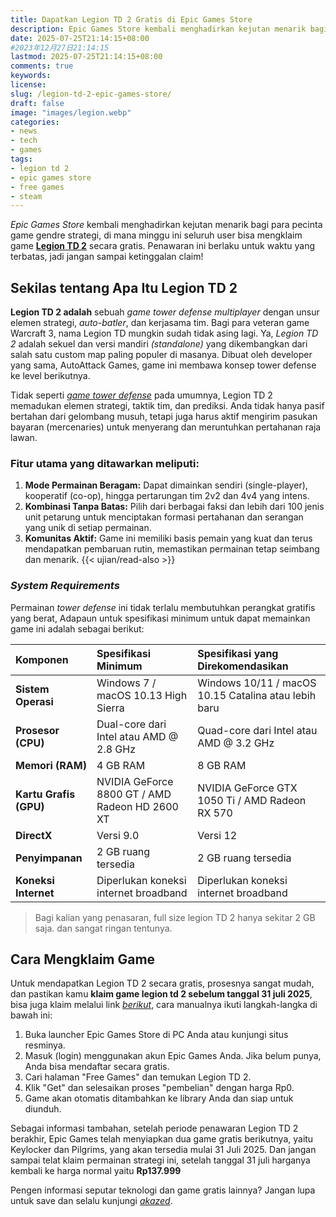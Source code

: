 ```yaml
---
title: Dapatkan Legion TD 2 Gratis di Epic Games Store
description: Epic Games Store kembali menghadirkan kejutan menarik bagi para pecinta game gendre strategi, di mana minggu ini seluruh user bisa mengklaim game Legion TD 2 secara gratis. Penawaran ini berlaku untuk waktu yang terbatas, jadi jangan sampai ketinggalan claim!
date: 2025-07-25T21:14:15+08:00 
#2023年12月27日21:14:15
lastmod: 2025-07-25T21:14:15+08:00 
comments: true
keywords: 
license: 
slug: /legion-td-2-epic-games-store/
draft: false 
image: "images/legion.webp"
categories:
- news
- tech
- games
tags:
- legion td 2
- epic games store
- free games
- steam
---
```


*Epic Games Store* kembali menghadirkan kejutan menarik bagi para pecinta game gendre strategi, di mana minggu ini seluruh user bisa mengklaim game **[Legion TD 2](/legion-td-2-epic-games-store/)** secara gratis. Penawaran ini berlaku untuk waktu yang terbatas, jadi jangan sampai ketinggalan claim!

## Sekilas tentang Apa Itu Legion TD 2
**Legion TD 2 adalah** sebuah *game tower defense multiplayer* dengan unsur elemen strategi, *auto-batler*, dan kerjasama tim. Bagi para veteran game Warcraft 3, nama Legion TD mungkin sudah tidak asing lagi. Ya, *Legion TD 2* adalah sekuel dan versi mandiri *(standalone)* yang dikembangkan dari salah satu custom map paling populer di masanya. Dibuat oleh developer yang sama, AutoAttack Games, game ini membawa konsep tower defense ke level berikutnya.

Tidak seperti *[game tower defense](/categories/games/)* pada umumnya, Legion TD 2 memadukan elemen strategi, taktik tim, dan prediksi. Anda tidak hanya pasif bertahan dari gelombang musuh, tetapi juga harus aktif mengirim pasukan bayaran (mercenaries) untuk menyerang dan meruntuhkan pertahanan raja lawan.

### Fitur utama yang ditawarkan meliputi:
1. **Mode Permainan Beragam:** Dapat dimainkan sendiri (single-player), kooperatif (co-op), hingga pertarungan tim 2v2 dan 4v4 yang intens.
2. **Kombinasi Tanpa Batas:** Pilih dari berbagai faksi dan lebih dari 100 jenis unit petarung untuk menciptakan formasi pertahanan dan serangan yang unik di setiap permainan.
3. **Komunitas Aktif:** Game ini memiliki basis pemain yang kuat dan terus mendapatkan pembaruan rutin, memastikan permainan tetap seimbang dan menarik.
{{< ujian/read-also >}}

### *System Requirements*
Permainan *tower defense* ini tidak terlalu membutuhkan perangkat gratifis yang berat, Adapaun untuk spesifikasi minimum untuk dapat memainkan game ini adalah sebagai berikut:

| Komponen | Spesifikasi Minimum | Spesifikasi yang Direkomendasikan |
| :--- | :--- | :--- |
| **Sistem Operasi** | Windows 7 / macOS 10.13 High Sierra | Windows 10/11 / macOS 10.15 Catalina atau lebih baru |
| **Prosesor (CPU)** | Dual-core dari Intel atau AMD @ 2.8 GHz | Quad-core dari Intel atau AMD @ 3.2 GHz |
| **Memori (RAM)** | 4 GB RAM | 8 GB RAM |
| **Kartu Grafis (GPU)** | NVIDIA GeForce 8800 GT / AMD Radeon HD 2600 XT | NVIDIA GeForce GTX 1050 Ti / AMD Radeon RX 570 |
| **DirectX** | Versi 9.0 | Versi 12 |
| **Penyimpanan** | 2 GB ruang tersedia | 2 GB ruang tersedia |
| **Koneksi Internet**| Diperlukan koneksi internet broadband | Diperlukan koneksi internet broadband |


>Bagi kalian yang penasaran, full size legion TD 2 hanya sekitar 2 GB saja. dan sangat ringan tentunya.

## Cara Mengklaim Game
Untuk mendapatkan Legion TD 2 secara gratis, prosesnya sangat mudah, dan pastikan kamu **klaim game legion td 2 sebelum tanggal 31 juli 2025**, bisa juga klaim melalui link *[berikut](https://store.epicgames.com/en-US/p/legion-td-2-a244b9)*, cara manualnya ikuti langkah-langka di bawah ini:

1. Buka launcher Epic Games Store di PC Anda atau kunjungi situs resminya.
2. Masuk (login) menggunakan akun Epic Games Anda. Jika belum punya, Anda bisa mendaftar secara gratis.
3. Cari halaman "Free Games" dan temukan Legion TD 2.
4. Klik "Get" dan selesaikan proses "pembelian" dengan harga Rp0.
5. Game akan otomatis ditambahkan ke library Anda dan siap untuk diunduh.

Sebagai informasi tambahan, setelah periode penawaran Legion TD 2 berakhir, Epic Games telah menyiapkan dua game gratis berikutnya, yaitu Keylocker dan Pilgrims, yang akan tersedia mulai 31 Juli 2025. Dan jangan sampai telat klaim permainan strategi ini, setelah tanggal 31 juli harganya kembali ke harga normal yaitu **Rp137.999**

Pengen informasi seputar teknologi dan game gratis lainnya? Jangan lupa untuk save dan selalu kunjungi *[akazed](/)*.